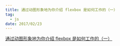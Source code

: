 ```yaml
---
title: 通过动图形象地为你介绍 flexbox 是如何工作的（一）
tag:
  - js
date: 2017/02/23
---
```


[通过动图形象地为你介绍 flexbox 是如何工作的（一）](http://huzidaha.com/posts/detail?postId=58aaadb2fc5b7f63e8c23f69)
